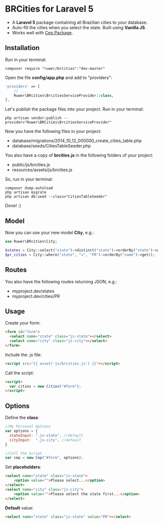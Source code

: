 # BRCities for Laravel 5
- A **Laravel 5** package containing all Brazilian cities to your database.
- Auto-fill the cities when you select the state. Built using **Vanilla JS**.
- Works well with [Cep Package](https://github.com/ricardoruwer/Cep).

## Installation

Run in your terminal:

```shell
composer require "ruwer/brcities":"dev-master"
```

Open the file **config/app.php** and add to "providers":

```php
'providers' => [
    // ...
    Ruwer\BRcities\BrcitiesServiceProvider::class,
],
```

Let's publish the package files into your project. Run in your terminal:

```shell
php artisan vendor:publish --provider="Ruwer\BRCities\BrcitiesServiceProvider"
```

Now you have the following files in your project:
- database/migrations/2014_10_12_000000_create_cities_table.php
- database/seeds/CitiesTableSeeder.php

You also have a copy of **brcities.js** in the following folders of your project:
- public/js/brcities.js
- resources/assets/js/brcities.js

So, run in your terminal:

```shell
composer dump-autoload
php artisan migrate
php artisan db:seed --class="CitiesTableSeeder"
```

Done! :)

## Model

Now you can use your new model **City**, e.g.:
```php
use Ruwer\BRcities\City;

$states = City::select("state")->distinct("state")->orderBy("state")->get();
$pr_cities = City::where("state", "=", "PR")->orderBy("name")->get();
```

## Routes

You also have the following routes returning JSON, e.g.:
- myproject.dev/states
- myproject.dev/cities/PR

## Usage

Create your form:

```html
<form id="form">
  <select name="state" class="js-state"></select>
  <select name="city" class="js-city"></select>
</form>
```

Include the .js file:

```html
<script src="{{ asset('js/brcities.js') }}"></script>
```

Call the script:

```html
<script>
  var cities = new Cities("#form");
</script>
```

## Options

Define the **class**:

```javascript
//My Personal Options
var options = {
  stateInput: ".js-state", //default
  cityInput:  ".js-city", //default
}

//Call the Script
var cep = new Cep("#form", options);
```

Set **placeholders**:

```html
<select name="state" class="js-state">
    <option value="">Please select...</option>
</select>
<select name="city" class="js-city">
    <option value="">Please select the state first...</option>
</select>
```

**Default** value:

```html
<select name="state" class="js-state" value="PR"></select>
```
